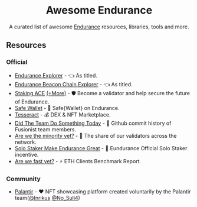 <div align="center">
  <h1 align="center">Awesome Endurance</h1> 
  <p align="center">A curated list of awesome <a href="https://ace.fusionist.io/">Endurance</a> resources, libraries, tools and more.</p>

</div>
 
## Resources

### Official

- [Endurance Explorer](https://explorer-endurance.fusionist.io/) - 👈 As titled.
- [Endurance Beacon Chain Explorer](https://beacon.fusionist.io/) - 👈 As titled.
- [Staking ACE](https://staking.fusionist.io/en/) [(+More)](https://openfusionist.github.io/staking-docs/) - 🛡️ Become a validator and help secure the future of Endurance.
- [Safe Wallet](https://safewallet.fusionist.io/) - 👛 Safe{Wallet} on Endurance.
- [Tesseract](https://www.tesseract.world/) - 💰 DEX & NFT Marketplace.
- [Did The Team Do Something Today](https://didtheteamdosomething.today) - 🤔 Github commit history of Fusionist team members.
- [Are we the minority yet?](https://arewetheminorityyet.com/) - 🍩 The share of our validators across the network.
- [Solo Staker Make Endurance Great](https://discord-solostaker.fusionist.io/) - 🐒 Eundurance Official Solo Staker incentive.
- [Are we fast yet?](https://arewefastyet.report/) - ⚡ ETH Clients Benchmark Report.

### Community
- [Palantir](https://palantir.ws/) -  ❤️ NFT showcasing platform created voluntarily by the Palantir team([@Inrikus](https://x.com/MikeSco67162628) [@No_Suli4](https://t.me/No_Suli4))